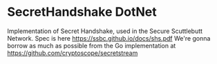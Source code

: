 ﻿# SecretHandshake DotNet

Implementation of Secret Handshake, used in the Secure Scuttlebutt Network. Spec is here https://ssbc.github.io/docs/shs.pdf
We're gonna borrow as much as possible from the Go implementation at https://github.com/cryptoscope/secretstream
